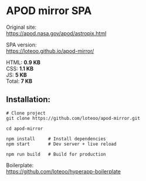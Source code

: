 # APOD mirror SPA

Original site:  
https://apod.nasa.gov/apod/astropix.html

SPA version:  
https://loteoo.github.io/apod-mirror/

HTML:  **0.9 KB**  
CSS:  **1.1 KB**  
JS:  **5 KB**  
Total:  **7 KB**  


## Installation: 
```
# Clone project
git clone https://github.com/loteoo/apod-mirror.git

cd apod-mirror

npm install     # Install dependencies
npm start       # Dev server + live reload
```

```
npm run build   # Build for production
```


Boilerplate:  
https://github.com/loteoo/hyperapp-boilerplate
